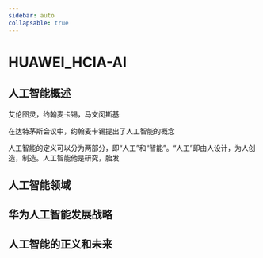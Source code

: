 ```yaml
---
sidebar: auto
collapsable: true
---
```

# HUAWEI_HCIA-AI

## 人工智能概述

艾伦图灵，约翰麦卡锡，马文闵斯基

在达特茅斯会议中，约翰麦卡锡提出了人工智能的概念

人工智能的定义可以分为两部分，即“人工”和“智能”。“人工”即由人设计，为人创造，制造。人工智能他是研究，胎发

## 人工智能领域

## 华为人工智能发展战略

## 人工智能的正义和未来
